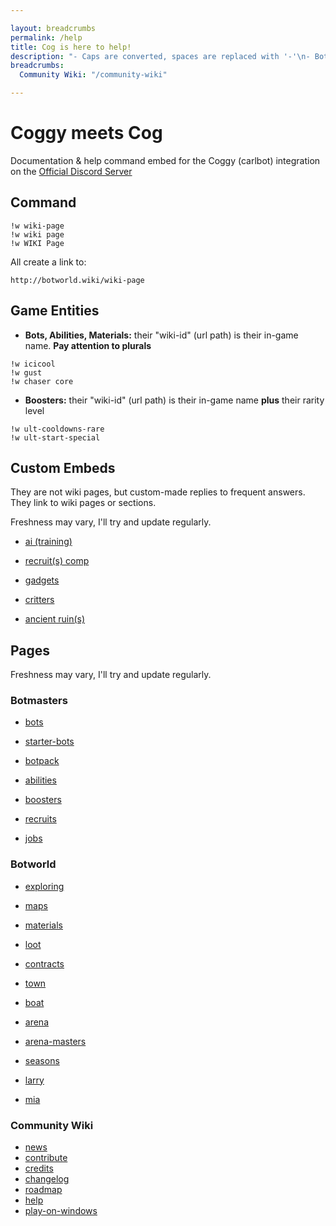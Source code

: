 ```yaml
---

layout: breadcrumbs
permalink: /help
title: Cog is here to help!
description: "- Caps are converted, spaces are replaced with '-'\n- Bots, Abilities, Materials: !w icicool, !w gust, !w chaser core\n- Boosters need the Rarity, always: !w ult-start-special\n- No Embed = 'wiki-id' doesn't exist\n- FAQ: ancient ruin(s), critters, ai (training), recruit(s) comp, arena masters\nFollow the link for the list of all pages"
breadcrumbs:
  Community Wiki: "/community-wiki"

---
```


# Coggy meets Cog

Documentation & help command embed for the Coggy (carlbot) integration on the [Official Discord Server](https://discord.gg/FsJzvtFrgq)

## Command

```
!w wiki-page
!w wiki page
!w WIKI Page
```

All create a link to:

```
http://botworld.wiki/wiki-page
```
## Game Entities

- **Bots, Abilities, Materials:** their "wiki-id" (url path) is their in-game name. **Pay attention to plurals**

```
!w icicool
!w gust
!w chaser core
```

- **Boosters:** their "wiki-id" (url path) is their in-game name **plus** their rarity level

```
!w ult-cooldowns-rare
!w ult-start-special
```

## Custom Embeds

They are not wiki pages, but custom-made replies to frequent answers. They link to wiki pages or sections.

Freshness may vary, I'll try and update regularly.


- [ai (training)](/ai)
- [recruit(s) comp](/recruit-comp)
- [gadgets](/gadgets)

- [critters](/critters)
- [ancient ruin(s)](/ancient-ruins)


## Pages

Freshness may vary, I'll try and update regularly.

### Botmasters

- [bots](/bots)
- [starter-bots](/starter-bots)


- [botpack](/botpack)
- [abilities](/abilities)
- [boosters](/boosters)


- [recruits](/recruits)
- [jobs](/jobs)

### Botworld

- [exploring](/exploring)
- [maps](/maps)
- [materials](/materials)
- [loot](/loot)
- [contracts](/contracts)


- [town](/town)
- [boat](/boat)
- [arena](/arena)
- [arena-masters](/arena-masters)
- [seasons](/seasons)


- [larry](/larry)
- [mia](/mia)

### Community Wiki

- [news](/news)
- [contribute](/contribute)
- [credits](/credits)
- [changelog](/changelog)
- [roadmap](/roadmap)
- [help](/help)
- [play-on-windows](/play-on-windows)
